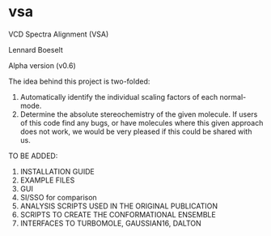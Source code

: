 # vsa


VCD Spectra Alignment (VSA)

Lennard Boeselt

Alpha version (v0.6)

The idea behind this project is two-folded:
1. Automatically identify the individual scaling factors of each normal-mode. 
2. Determine the absolute stereochemistry of the given molecule.
If users of this code find any bugs, or have molecules where this given approach does not work, we would be very pleased if this could be shared with us.

TO BE ADDED:
1. INSTALLATION GUIDE
2. EXAMPLE FILES
3. GUI
4. SI/SSO for comparison
5. ANALYSIS SCRIPTS USED IN THE ORIGINAL PUBLICATION
6. SCRIPTS TO CREATE THE CONFORMATIONAL ENSEMBLE
7. INTERFACES TO TURBOMOLE, GAUSSIAN16, DALTON
